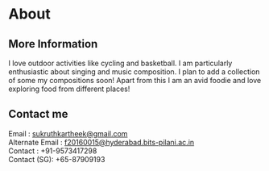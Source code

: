 # About

## More Information
I love outdoor activities like cycling and basketball. I am particularly enthusiastic about singing and music composition. I plan to add a collection of some my compositions soon! Apart from this I am an avid foodie and love exploring food from different places!

## Contact me
Email : [sukruthkartheek@gmail.com](mailto:sukruthkartheek@gmail.com)</br>
Alternate Email : [f20160015@hyderabad.bits-pilani.ac.in](mailto:f20160015@hyderabad.bits-pilani.ac.in)</br>
Contact : +91-9573417298</br>
Contact (SG): +65-87909193</br>